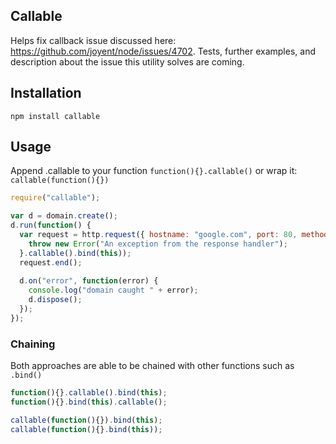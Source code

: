 ## Callable

Helps fix callback issue discussed here: https://github.com/joyent/node/issues/4702.
Tests, further examples, and description about the issue this utility solves are coming.

## Installation

`npm install callable`

## Usage

Append .callable to your function `function(){}.callable()` or wrap it: `callable(function(){})`

```javascript
require("callable");

var d = domain.create();
d.run(function() {
  var request = http.request({ hostname: "google.com", port: 80, method: "HEAD" }, function(response) {
    throw new Error("An exception from the response handler");
  }.callable().bind(this));
  request.end();
  
  d.on("error", function(error) {
    console.log("domain caught " + error);
    d.dispose();
  });
});
```
### Chaining
Both approaches are able to be chained with other functions such as `.bind()`

```javascript
function(){}.callable().bind(this);
function(){}.bind(this).callable();

callable(function(){}).bind(this);
callable(function(){}.bind(this));
```
